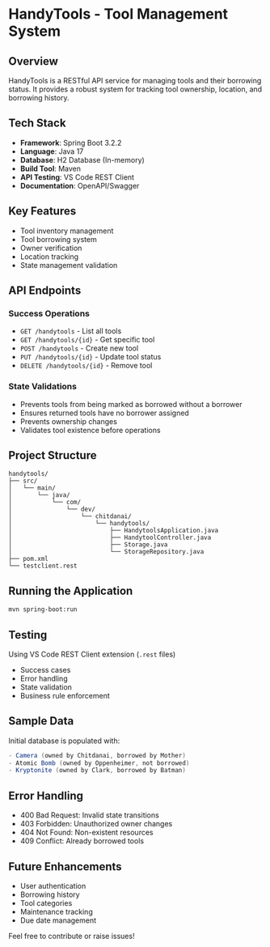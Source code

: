 # HandyTools - Tool Management System

## Overview
HandyTools is a RESTful API service for managing tools and their borrowing status. It provides a robust system for tracking tool ownership, location, and borrowing history.

## Tech Stack
- **Framework**: Spring Boot 3.2.2
- **Language**: Java 17
- **Database**: H2 Database (In-memory)
- **Build Tool**: Maven
- **API Testing**: VS Code REST Client
- **Documentation**: OpenAPI/Swagger

## Key Features
- Tool inventory management
- Tool borrowing system
- Owner verification
- Location tracking
- State management validation

## API Endpoints

### Success Operations
- `GET /handytools` - List all tools
- `GET /handytools/{id}` - Get specific tool
- `POST /handytools` - Create new tool
- `PUT /handytools/{id}` - Update tool status
- `DELETE /handytools/{id}` - Remove tool

### State Validations
- Prevents tools from being marked as borrowed without a borrower
- Ensures returned tools have no borrower assigned
- Prevents ownership changes
- Validates tool existence before operations

## Project Structure
```plaintext
handytools/
├── src/
│   └── main/
│       └── java/
│           └── com/
│               └── dev/
│                   └── chitdanai/
│                       └── handytools/
│                           ├── HandytoolsApplication.java
│                           ├── HandytoolController.java
│                           ├── Storage.java
│                           └── StorageRepository.java
├── pom.xml
└── testclient.rest
```

## Running the Application
```bash
mvn spring-boot:run
```

## Testing
Using VS Code REST Client extension (`.rest` files)
- Success cases
- Error handling
- State validation
- Business rule enforcement

## Sample Data
Initial database is populated with:
```java
- Camera (owned by Chitdanai, borrowed by Mother)
- Atomic Bomb (owned by Oppenheimer, not borrowed)
- Kryptonite (owned by Clark, borrowed by Batman)
```

## Error Handling
- 400 Bad Request: Invalid state transitions
- 403 Forbidden: Unauthorized owner changes
- 404 Not Found: Non-existent resources
- 409 Conflict: Already borrowed tools

## Future Enhancements
- User authentication
- Borrowing history
- Tool categories
- Maintenance tracking
- Due date management

Feel free to contribute or raise issues!
